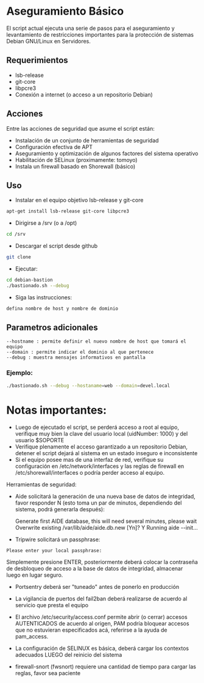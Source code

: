 # Aseguramiento Básico

El script actual ejecuta una serie de pasos para el aseguramiento y levantamiento de restricciones importantes para la protección de sistemas Debian GNU/Linux en Servidores.

## Requerimientos

* lsb-release
* git-core
* libpcre3
* Conexión a internet (o acceso a un repositorio Debian)

## Acciones

Entre las acciones de seguridad que asume el script están:

* Instalación de un conjunto de herramientas de seguridad 
* Configuración efectiva de APT
* Aseguramiento y optimización de algunos factores del sistema operativo
* Habilitación de SELinux (proximamente: tomoyo)
* Instala un firewall basado en Shorewall (básico)

## Uso

* Instalar en el equipo objetivo lsb-release y git-core

```bash
apt-get install lsb-release git-core libpcre3
```

* Dirigirse a /srv (o a /opt)

```bash
cd /srv
```

* Descargar el script desde github

```bash
git clone
```

* Ejecutar:

```bash
cd debian-bastion
./bastionado.sh --debug
```

* Siga las instrucciones:

```bash
defina nombre de host y nombre de dominio
```

## Parametros adicionales

    --hostname : permite definir el nuevo nombre de host que tomará el equipo
    --domain : permite indicar el dominio al que pertenece
    --debug : muestra mensajes informativos en pantalla

### Ejemplo:

```bash
./bastionado.sh --debug --hostaname=web --domain=devel.local
```

# Notas importantes:

* Luego de ejecutado el script, se perderá acceso a root al equipo, verifique muy bien la clave del usuario local (uidNumber: 1000) y del usuario $SOPORTE
* Verifique plenamente el acceso garantizado a un repositorio Debian, detener el script dejará al sistema en un estado inseguro e inconsistente
* Si el equipo posee mas de una interfaz de red, verifique su configuración en /etc/network/interfaces y las reglas de firewall en /etc/shorewall/interfaces o podría perder acceso al equipo.

Herramientas de seguridad:
* Aide solicitará la generación de una nueva base de datos de integridad, favor responder N (esto toma un par de minutos, dependiendo del sistema, podrá generarla después):

    Generate first AIDE database, this will need several minutes, please wait
    Overwrite existing /var/lib/aide/aide.db.new [Yn]? Y
    Running aide --init...

* Tripwire solicitará un passphrase:

```bash
Please enter your local passphrase:
```

Simplemente presione ENTER, posteriormente deberá colocar la contraseña de desbloqueo de acceso a la base de datos de integridad, almacenar luego en lugar seguro.

* Portsentry deberá ser "tuneado" antes de ponerlo en producción
* La vigilancia de puertos del fail2ban deberá realizarse de acuerdo al servicio que presta el equipo
* El archivo /etc/security/access.conf permite abrir (o cerrar) accesos AUTENTICADOS de acuerdo al origen, PAM podría bloquear accesos que no estuvieran especificados acá, referirse a la ayuda de pam_access.
* La configuración de SELINUX es básica, deberá cargar los contextos adecuados LUEGO del reinicio del sistema

* firewall-snort (fwsnort) requiere una cantidad de tiempo para cargar las reglas, favor sea paciente